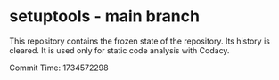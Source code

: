 # setuptools - main branch

This repository contains the frozen state of the repository.
Its history is cleared. It is used only for static code
analysis with Codacy.

Commit Time: 1734572298